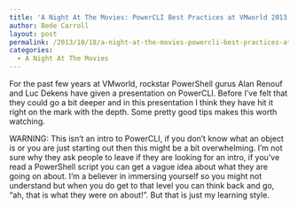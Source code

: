 ```yaml
---
title: 'A Night At The Movies: PowerCLI Best Practices at VMworld 2013 Europe'
author: Bede Carroll
layout: post
permalink: /2013/10/18/a-night-at-the-movies-powercli-best-practices-at-vmworld-2013-europe/
categories:
  - A Night At The Movies
---
```

<span class='embed-youtube' style='text-align:center; display: block;'></span>

For the past few years at VMworld, rockstar PowerShell gurus Alan Renouf and Luc Dekens have given a presentation on PowerCLI. Before I&#8217;ve felt that they could go a bit deeper and in this presentation I think they have hit it right on the mark with the depth. Some pretty good tips makes this worth watching.

WARNING: This isn&#8217;t an intro to PowerCLI, if you don&#8217;t know what an object is or you are just starting out then this might be a bit overwhelming. I&#8217;m not sure why they ask people to leave if they are looking for an intro, if you&#8217;ve read a PowerShell script you can get a vague idea about what they are going on about. I&#8217;m a believer in immersing yourself so you might not understand but when you do get to that level you can think back and go, &#8220;ah, that is what they were on about!&#8221;. But that is just my learning style.

&nbsp;
